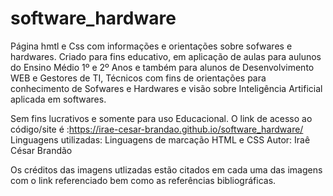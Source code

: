 # software_hardware
Página hmtl e Css com informações e orientações sobre sofwares e hardwares.
Criado para fins educativo, em aplicação de aulas para aulunos do Ensino Médio 1º e 2º Anos  e também para alunos de Desenvolvimento WEB e Gestores de TI, Técnicos com fins de orientações para conhecimento de Sofwares e Hardwares e visão sobre Inteligência Artificial aplicada em softwares. 

Sem fins lucrativos e somente para uso Educacional.
O link de acesso ao código/site é :https://irae-cesar-brandao.github.io/software_hardware/
Linguagens utilizadas: Linguagens de marcação HTML e CSS 
Autor: Iraê César Brandão

Os créditos das imagens utlizadas estão citados em cada uma das imagens com o link referenciado bem como as referências bibliográficas.

